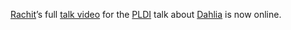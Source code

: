 [Rachit][]’s full [talk video][t] for the [PLDI][] talk about [Dahlia][] is now online.

[t]: https://youtu.be/1K5rOsrpt-E
[dahlia]: https://capra.cs.cornell.edu/dahlia/
[rachit]: https://rachitnigam.com
[pldi]: https://conf.researchr.org/home/pldi-2020
